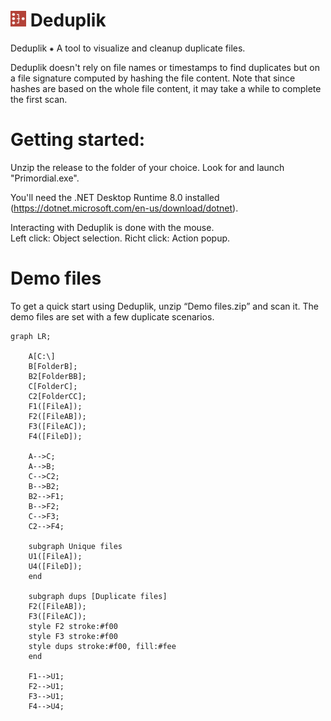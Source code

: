# ![logo](https://github.com/CodeByStef/Deduplik/blob/main/Assets/Deduplik.png) Deduplik
Deduplik ⁕ A tool to visualize and cleanup duplicate files.

Deduplik doesn't rely on file names or timestamps to find duplicates but on a file signature computed by hashing the file content. 
Note that since hashes are based on the whole file content, it may take a while to complete the first scan.


# Getting started:
Unzip the release to the folder of your choice.
Look for and launch "Primordial.exe".

You'll need the .NET Desktop Runtime 8.0 installed (https://dotnet.microsoft.com/en-us/download/dotnet).

Interacting with Deduplik is done with the mouse.  
Left click: Object selection.
Richt click: Action popup.

# Demo files
To get a quick start using Deduplik, unzip “Demo files.zip” and scan it.
The demo files are set with a few duplicate scenarios.




```mermaid
graph LR;

    A[C:\]
    B[FolderB];
    B2[FolderBB];
    C[FolderC];
    C2[FolderCC];
    F1([FileA]);
    F2([FileAB]);
    F3([FileAC]);
    F4([FileD]);

    A-->C;
    A-->B;
    C-->C2;
    B-->B2;
    B2-->F1;
    B-->F2;
    C-->F3;
    C2-->F4;

    subgraph Unique files
    U1([FileA]);
    U4([FileD]);
    end

    subgraph dups [Duplicate files]
    F2([FileAB]);
    F3([FileAC]);
    style F2 stroke:#f00
    style F3 stroke:#f00
    style dups stroke:#f00, fill:#fee
    end

    F1-->U1;
    F2-->U1;
    F3-->U1;
    F4-->U4;
```
